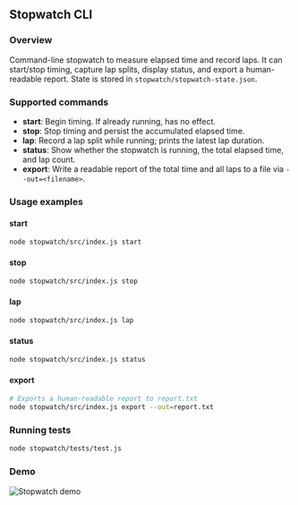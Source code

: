 ## Stopwatch CLI

### Overview
Command-line stopwatch to measure elapsed time and record laps. It can start/stop timing, capture lap splits, display status, and export a human-readable report. State is stored in `stopwatch/stopwatch-state.json`.

### Supported commands
- **start**: Begin timing. If already running, has no effect.
- **stop**: Stop timing and persist the accumulated elapsed time.
- **lap**: Record a lap split while running; prints the latest lap duration.
- **status**: Show whether the stopwatch is running, the total elapsed time, and lap count.
- **export**: Write a readable report of the total time and all laps to a file via `--out=<filename>`.

### Usage examples

#### start
```bash
node stopwatch/src/index.js start
```

#### stop
```bash
node stopwatch/src/index.js stop
```

#### lap
```bash
node stopwatch/src/index.js lap
```

#### status
```bash
node stopwatch/src/index.js status
```

#### export
```bash
# Exports a human-readable report to report.txt
node stopwatch/src/index.js export --out=report.txt
```

### Running tests
```bash
node stopwatch/tests/test.js
```

### Demo
![Stopwatch demo](../docs/stopwatch-demo.gif)


